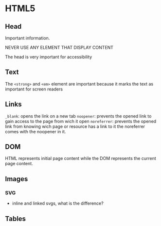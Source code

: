 # HTML5

## Head

Important information.

NEVER USE ANY ELEMENT THAT DISPLAY CONTENT

The head is very important for accessibility

## Text 

The `<strong>` and `<em>` element are important because it marks the text as
important for screen readers

## Links

`_blank`: opens the link on a new tab
`noopener`: prevents the opened link to gain access to the page from wich it open
`noreferrer`: prevents the opened link from knowing wich page or resource has a link
to it the noreferrer comes with the noopener in it.


## <div>


## DOM

HTML represents initial page content while the DOM represents the current page 
content.

## Images

### SVG

- inline and linked svgs, what is the difference?

## Tables


